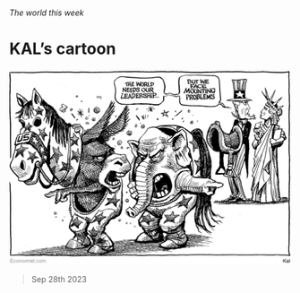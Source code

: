 ###### The world this week

# KAL’s cartoon 

#####  

![image](images/20230930_WWD000.png) 

> Sep 28th 2023 







